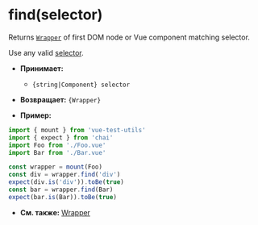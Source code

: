 # find(selector)

Returns [`Wrapper`](README.md) of first DOM node or Vue component matching selector.

Use any valid [selector](../selectors.md).

- **Принимает:**
  - `{string|Component} selector`

- **Возвращает:** `{Wrapper}`

- **Пример:**

```js
import { mount } from 'vue-test-utils'
import { expect } from 'chai'
import Foo from './Foo.vue'
import Bar from './Bar.vue'

const wrapper = mount(Foo)
const div = wrapper.find('div')
expect(div.is('div')).toBe(true)
const bar = wrapper.find(Bar)
expect(bar.is(Bar)).toBe(true)
```

- **См. также:** [Wrapper](README.md)
